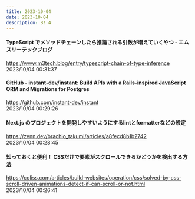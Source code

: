 ```yaml
---
title: 2023-10-04
date: 2023-10-04
description: B! 4
---
```


#### TypeScript でメソッドチェーンしたら推論される引数が増えていくやつ - エムスリーテックブログ
https://www.m3tech.blog/entry/typescript-chain-of-type-inference<br>
2023/10/04 00:31:37<br>


#### GitHub - instant-dev/instant: Build APIs with a Rails-inspired JavaScript ORM and Migrations for Postgres
https://github.com/instant-dev/instant<br>
2023/10/04 00:29:26<br>


#### Next.js のプロジェクトを開発しやすいようにするlintとformatterなどの設定
https://zenn.dev/brachio_takumi/articles/a8fecd8b1b2742<br>
2023/10/04 00:28:45<br>


#### 知っておくと便利！ CSSだけで要素がスクロールできるかどうかを検出する方法
https://coliss.com/articles/build-websites/operation/css/solved-by-css-scroll-driven-animations-detect-if-can-scroll-or-not.html<br>
2023/10/04 00:26:41<br>


